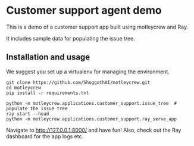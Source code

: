 # Customer support agent demo

This is a demo of a customer support app built using motleycrew and Ray.

It includes sample data for populating the issue tree.


## Installation and usage
We suggest you set up a virtualenv for managing the environment.

```
git clone https://github.com/ShoggothAI/motleycrew.git
cd motleycrew
pip install -r requirements.txt

python -m motleycrew.applications.customer_support.issue_tree  # populate the issue tree
ray start --head
python -m motleycrew.applications.customer_support.ray_serve_app
```

Navigate to http://127.0.0.1:8000/ and have fun!
Also, check out the Ray dashboard for the app logs etc.
